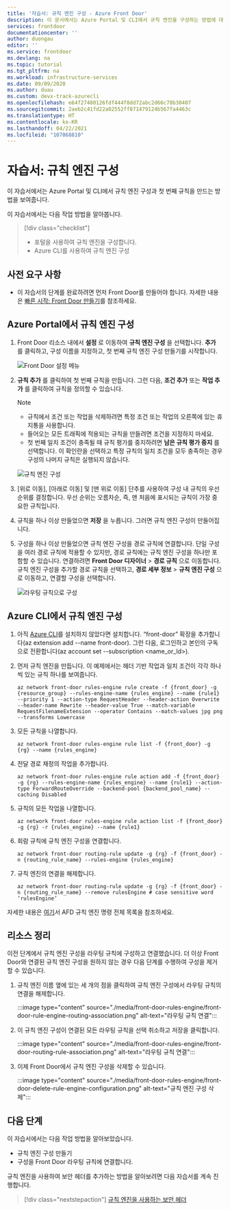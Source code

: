 ```yaml
---
title: '자습서: 규칙 엔진 구성 - Azure Front Door'
description: 이 문서에서는 Azure Portal 및 CLI에서 규칙 엔진을 구성하는 방법에 대한 자습서를 제공합니다.
services: frontdoor
documentationcenter: ''
author: duongau
editor: ''
ms.service: frontdoor
ms.devlang: na
ms.topic: tutorial
ms.tgt_pltfrm: na
ms.workload: infrastructure-services
ms.date: 09/09/2020
ms.author: duau
ms.custom: devx-track-azurecli
ms.openlocfilehash: e64f27480126fdf444f8dd72abc2d66c78b30407
ms.sourcegitcommit: 2aeb2c41fd22a02552ff871479124b567fa4463c
ms.translationtype: HT
ms.contentlocale: ko-KR
ms.lasthandoff: 04/22/2021
ms.locfileid: "107868810"
---
```

# <a name="tutorial-configure-your-rules-engine"></a>자습서: 규칙 엔진 구성

이 자습서에서는 Azure Portal 및 CLI에서 규칙 엔진 구성과 첫 번째 규칙을 만드는 방법을 보여줍니다. 

이 자습서에서는 다음 작업 방법을 알아봅니다.
> [!div class="checklist"]
> - 포털을 사용하여 규칙 엔진을 구성합니다.
> - Azure CLI를 사용하여 규칙 엔진 구성

## <a name="prerequisites"></a>사전 요구 사항

* 이 자습서의 단계를 완료하려면 먼저 Front Door를 만들어야 합니다. 자세한 내용은 [빠른 시작: Front Door 만들기](quickstart-create-front-door.md)를 참조하세요.

## <a name="configure-rules-engine-in-azure-portal"></a>Azure Portal에서 규칙 엔진 구성
1. Front Door 리소스 내에서 **설정** 로 이동하여 **규칙 엔진 구성** 을 선택합니다. **추가** 를 클릭하고, 구성 이름을 지정하고, 첫 번째 규칙 엔진 구성 만들기를 시작합니다.

    ![Front Door 설정 메뉴](./media/front-door-rules-engine/rules-engine-tutorial-1.png)

1. **규칙 추가** 를 클릭하여 첫 번째 규칙을 만듭니다. 그런 다음, **조건 추가** 또는 **작업 추가** 를 클릭하여 규칙을 정의할 수 있습니다.
    
    > [!NOTE]
    >- 규칙에서 조건 또는 작업을 삭제하려면 특정 조건 또는 작업의 오른쪽에 있는 휴지통을 사용합니다.
    > - 들어오는 모든 트래픽에 적용되는 규칙을 만들려면 조건을 지정하지 마세요.
    > - 첫 번째 일치 조건이 충족될 때 규칙 평가를 중지하려면 **남은 규칙 평가 중지** 를 선택합니다. 이 확인란을 선택하고 특정 규칙의 일치 조건을 모두 충족하는 경우 구성의 나머지 규칙은 실행되지 않습니다.  

    ![규칙 엔진 구성](./media/front-door-rules-engine/rules-engine-tutorial-4.png) 

1. [위로 이동], [아래로 이동] 및 [맨 위로 이동] 단추를 사용하여 구성 내 규칙의 우선 순위를 결정합니다. 우선 순위는 오름차순, 즉, 맨 처음에 표시되는 규칙이 가장 중요한 규칙입니다.

1. 규칙을 하나 이상 만들었으면 **저장** 을 누릅니다. 그러면 규칙 엔진 구성이 만들어집니다.

1. 구성을 하나 이상 만들었으면 규칙 엔진 구성을 경로 규칙에 연결합니다. 단일 구성을 여러 경로 규칙에 적용할 수 있지만, 경로 규칙에는 규칙 엔진 구성을 하나만 포함할 수 있습니다. 연결하려면 **Front Door 디자이너** > **경로 규칙** 으로 이동합니다. 규칙 엔진 구성을 추가할 경로 규칙을 선택하고, **경로 세부 정보** > **규칙 엔진 구성** 으로 이동하고, 연결할 구성을 선택합니다.

    ![라우팅 규칙으로 구성](./media/front-door-rules-engine/rules-engine-tutorial-5.png)


## <a name="configure-rules-engine-in-azure-cli"></a>Azure CLI에서 규칙 엔진 구성

1. 아직 [Azure CLI](/cli/azure/install-azure-cli)를 설치하지 않았다면 설치합니다. “front-door” 확장을 추가합니다(az extension add --name front-door). 그런 다음, 로그인하고 본인의 구독으로 전환합니다(az account set --subscription <name_or_Id>).

1. 먼저 규칙 엔진을 만듭니다. 이 예제에서는 헤더 기반 작업과 일치 조건이 각각 하나씩 있는 규칙 하나를 보여줍니다. 

    ```azurecli-interactive
    az network front-door rules-engine rule create -f {front_door} -g {resource_group} --rules-engine-name {rules_engine} --name {rule1} --priority 1 --action-type RequestHeader --header-action Overwrite --header-name Rewrite --header-value True --match-variable RequestFilenameExtension --operator Contains --match-values jpg png --transforms Lowercase
    ```

1. 모든 규칙을 나열합니다. 

    ```azurecli-interactive
    az network front-door rules-engine rule list -f {front_door} -g {rg} --name {rules_engine}
    ```

1. 전달 경로 재정의 작업을 추가합니다. 

    ```azurecli-interactive
    az network front-door rules-engine rule action add -f {front_door} -g {rg} --rules-engine-name {rules_engine} --name {rule1} --action-type ForwardRouteOverride --backend-pool {backend_pool_name} --caching Disabled
    ```

1. 규칙의 모든 작업을 나열합니다. 

    ```azurecli-interactive
    az network front-door rules-engine rule action list -f {front_door} -g {rg} -r {rules_engine} --name {rule1}
    ```

1. 회람 규칙에 규칙 엔진 구성을 연결합니다.  

    ```azurecli-interactive
    az network front-door routing-rule update -g {rg} -f {front_door} -n {routing_rule_name} --rules-engine {rules_engine}
    ```

1. 규칙 엔진의 연결을 해제합니다. 

    ```azurecli-interactive
    az network front-door routing-rule update -g {rg} -f {front_door} -n {routing_rule_name} --remove rulesEngine # case sensitive word ‘rulesEngine’
    ```

자세한 내용은 [여기](/cli/azure/network/front-door/rules-engine)서 AFD 규칙 엔진 명령 전체 목록을 참조하세요.   

## <a name="clean-up-resources"></a>리소스 정리

이전 단계에서 규칙 엔진 구성을 라우팅 규칙에 구성하고 연결했습니다. 더 이상 Front Door와 연결된 규칙 엔진 구성을 원하지 않는 경우 다음 단계를 수행하여 구성을 제거할 수 있습니다.

1. 규칙 엔진 이름 옆에 있는 세 개의 점을 클릭하여 규칙 엔진 구성에서 라우팅 규칙의 연결을 해제합니다.

    :::image type="content" source="./media/front-door-rules-engine/front-door-rule-engine-routing-association.png" alt-text="라우팅 규칙 연결":::

1. 이 규칙 엔진 구성이 연결된 모든 라우팅 규칙을 선택 취소하고 저장을 클릭합니다.

    :::image type="content" source="./media/front-door-rules-engine/front-door-routing-rule-association.png" alt-text="라우팅 규칙 연결":::

1. 이제 Front Door에서 규칙 엔진 구성을 삭제할 수 있습니다.

    :::image type="content" source="./media/front-door-rules-engine/front-door-delete-rule-engine-configuration.png" alt-text="규칙 엔진 구성 삭제":::

## <a name="next-steps"></a>다음 단계

이 자습서에서는 다음 작업 방법을 알아보았습니다.

* 규칙 엔진 구성 만들기
* 구성을 Front Door 라우팅 규칙에 연결합니다.

규칙 엔진을 사용하여 보안 헤더를 추가하는 방법을 알아보려면 다음 자습서를 계속 진행합니다.

> [!div class="nextstepaction"]
> [규칙 엔진을 사용하는 보안 헤더](front-door-security-headers.md)